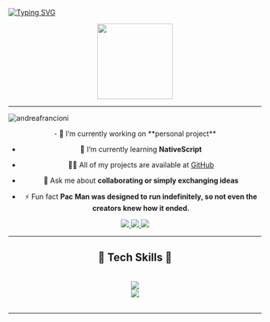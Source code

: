 <a href="https://git.io/typing-svg"><img src="https://readme-typing-svg.herokuapp.com?font=Fira+Code&pause=1000&color=40F71D&center=true&vCenter=true&random=false&width=435&lines=Whassup!%F0%9F%91%8B%F0%9F%8F%BB;I'm+Andrea+Francioni;Welcome+to+my+GitHub!" alt="Typing SVG" /></a>

<div align="center">
  <img height="150" src="https://camo.githubusercontent.com/62da68eb62b1e5f175f7d1f0191dd89a653d7908feb22d37d4a0ab07365d6791/68747470733a2f2f6d656469612e67697068792e636f6d2f6d656469612f4d3967624264396e6244724f5475314d71782f67697068792e676966"  />
</div>
<hr>
<p align="left"> <img src="https://komarev.com/ghpvc/?username=andreafrancioni&label=Profile%20views&color=0e75b6&style=flat" alt="andreafrancioni" /> </p>

<div align="center">
- 🔭 I’m currently working on **personal project**

- 🌱 I’m currently learning **NativeScript**

- 👨‍💻 All of my projects are available at [GitHub](https://github.com/andreafrancioni?tab=repositories)

- 💬 Ask me about **collaborating or simply exchanging ideas**

- ⚡ Fun fact **Pac Man was designed to run indefinitely, so not even the creators knew how it ended.**
 </div>
 
<div align="center"> 
  <a href="mailto:andreafrancioni.work@gmail.com">
    <img src="https://img.shields.io/badge/Gmail-333333?style=for-the-badge&logo=gmail&logoColor=red" />
  </a>
  <a href="https://www.linkedin.com/in/andreafrancioni/" target="_blank">
    <img src="https://img.shields.io/badge/LinkedIn-0077B5?style=for-the-badge&logo=linkedin&logoColor=white" target="_blank" />
  </a>
  <a href="https://andreafrancioni.github.io" target="_blank">
     <img src="https://img.shields.io/badge/Portfolio-FF5722?style=for-the-badge&logo=todoist&logoColor=white" target="_blank" />
  </a>
</div>

 <hr/>

 <div align="center"> 
<h2 align="center">🧬 Tech Skills 🧬</h2>
<br/>
<div align="center">
    <img src="https://skillicons.dev/icons?i=html,css,bootstrap,sass,javascript,vue,nodejs,php,laravel,mysql, " />
 <br>
    <img src="https://skillicons.dev/icons?i=vite,npm,webpack,git,vscode,github,discord" /><br>
</div>
 </div>
<br/>
<hr/>
